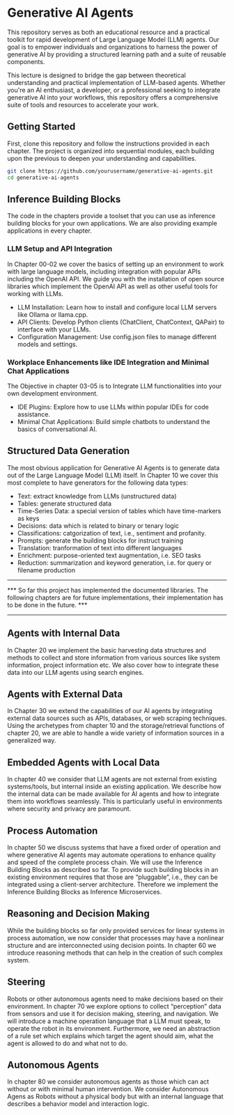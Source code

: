 # Generative AI Agents

This repository serves as both an educational resource and a practical toolkit for rapid development of Large Language Model (LLM) agents. Our goal is to empower individuals and organizations to harness the power of generative AI by providing a structured learning path and a suite of reusable components.

This lecture is designed to bridge the gap between theoretical understanding and practical implementation of LLM-based agents. Whether you're an AI enthusiast, a developer, or a professional seeking to integrate generative AI into your workflows, this repository offers a comprehensive suite of tools and resources to accelerate your work.

## Getting Started
First, clone this repository and follow the instructions provided in each chapter. The project is organized into sequential modules, each building upon the previous to deepen your understanding and capabilities.

```bash
git clone https://github.com/yourusername/generative-ai-agents.git
cd generative-ai-agents
```

## Inference Building Blocks

The code in the chapters provide a toolset that you can use as inference building blocks for your own applications. We are also providing example applications in every chapter.

### LLM Setup and API Integration

In Chapter 00-02 we cover the basics of setting up an environment to work with large language models, including integration with popular APIs including the OpenAI API. We guide you with the installation of open source libraries which implement the OpenAI API as well as other useful tools for working with LLMs.

- LLM Installation: Learn how to install and configure local LLM servers like Ollama or llama.cpp.
- API Clients: Develop Python clients (ChatClient, ChatContext, QAPair) to interface with your LLMs.
- Configuration Management: Use config.json files to manage different models and settings.

### Workplace Enhancements like IDE Integration and Minimal Chat Applications

The Objective in chapter 03-05 is to Integrate LLM functionalities into your own development environment.

- IDE Plugins: Explore how to use LLMs within popular IDEs for code assistance.
- Minimal Chat Applications: Build simple chatbots to understand the basics of conversational AI.

## Structured Data Generation

The most obvious application for Generative AI Agents is to generate data out of the Large Language Model (LLM) itself. In Chapter 10 we cover this most complete to have generators for the following data types:

- Text: extract knowledge from LLMs (unstructured data)
- Tables: generate structured data
- Time-Series Data: a special version of tables which have time-markers as keys
- Decisions: data which is related to binary or tenary logic
- Classifications: catgorization of text, i.e., sentiment and profanity.
- Prompts: generate the building blocks for instruct training
- Translation: tranformation of text into different languages
- Enrichment: purpose-oriented text augmentation, i.e. SEO tasks
- Reduction: summarization and keyword generation, i.e. for query or filename production

---

*** So far this project has implemented the documented libraries. The following chapters are for future implementations, their implementation has to be done in the future. ***

---

## Agents with Internal Data

In Chapter 20 we implement the basic harvesting data structures and methods to collect and store information from various sources like system information, project information etc. We also cover how to integrate these data into our LLM agents using search engines.

## Agents with External Data

In Chapter 30 we extend the capabilities of our AI agents by integrating external data sources such as APIs, databases, or web scraping techniques. Using the archetypes from chapter 10 and the storage/retrieval functions of chapter 20, we are able to handle a wide variety of information sources in a generalized way.

## Embedded Agents with Local Data

In chapter 40 we consider that LLM agents are not external from existing systems/tools, but internal inside an existing application. We describe how the internal data can be made available for AI agents and how to integrate them into workflows seamlessly. This is particularly useful in environments where security and privacy are paramount.

## Process Automation

In chapter 50 we discuss systems that have a fixed order of operation and where generative AI agents may automate operations to enhance quality and speed of the complete process chain. We will use the Inference Building Blocks as described so far. To provide such building blocks in an existing environment requires that those are “pluggable”, i.e., they can be integrated using a client-server architecture. Therefore we implement the Inference Building Blocks as Inference Microservices.

## Reasoning and Decision Making

While the building blocks so far only provided services for linear systems in process automation, we now consider that processes may have a nonlinear structure and are interconnected using decision points. In chapter 60 we introduce reasoning methods that can help in the creation of such complex system.

## Steering

Robots or other autonomous agents need to make decisions based on their environment. In chapter 70 we explore options to collect “perception” data from sensors and use it for decision making, steering, and navigation. We will introduce a machine operation language that a LLM must speak, to operate the robot in its environment. Furthermore, we need an abstraction of a rule set which explains which target the agent should aim, what the agent is allowed to do and what not to do.

## Autonomous Agents

In chapter 80 we consider autonomous agents as those which can act without or with minimal human intervention. We consider Autonomous Agens as Robots without a physical body but with an internal language that describes a behavior model and interaction logic. 

